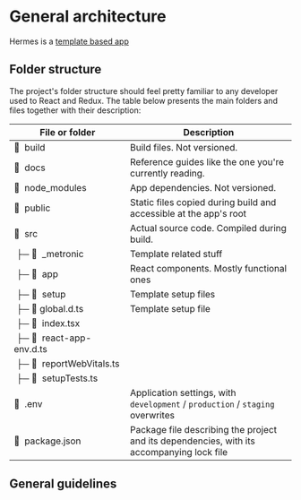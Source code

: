 # General architecture

Hermes is a [template based app](https://themeforest.net/item/metronic-responsive-admin-dashboard-template/4021469)

## Folder structure

The project's folder structure should feel pretty familiar to any developer used to React and Redux. The table below presents the main folders and files together with their description:

| File or folder                | Description                                                                                    |
| ------------------------------|------------------------------------------------------------------------------------------------|
| 📁  build                     | Build files. Not versioned.                                                                    |
| 📁  docs                      | Reference guides like the one you're currently reading.                                        |
| 📁  node_modules              | App dependencies. Not versioned.                                                               |
| 📁  public                    | Static files copied during build and accessible at the app's root                              |
| 📁  src                       | Actual source code. Compiled during build.                                                     |
|  ├─ 📁  _metronic             | Template related stuff                                                                         |
|  ├─ 📁  app                   | React components. Mostly functional ones                                                       |
|  ├─ 📁  setup                 | Template setup files                                                                           |
|  ├─ 📄 global.d.ts            | Template setup file                                                                            |
|  ├─ 📄  index.tsx             |                                                                                                |
|  ├─ 📄  react-app-env.d.ts    |                                                                                                |
|  ├─ 📄  reportWebVitals.ts    |                                                                                                |
|  ├─ 📄  setupTests.ts         |                                                                                                |
| 📄  .env                      | Application settings, with `development` / `production` / `staging` overwrites                 |
| 📄  package.json              | Package file describing the project and its dependencies, with its accompanying lock file      |

## General guidelines



